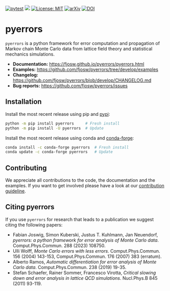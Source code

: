 [![pytest](https://github.com/fjosw/pyerrors/actions/workflows/pytest.yml/badge.svg)](https://github.com/fjosw/pyerrors/actions/workflows/pytest.yml) [![](https://img.shields.io/badge/python-3.8+-blue.svg)](https://www.python.org/downloads/) [![License: MIT](https://img.shields.io/badge/License-MIT-yellow.svg)](https://opensource.org/licenses/MIT) [![arXiv](https://img.shields.io/badge/arXiv-2209.14371-b31b1b.svg)](https://arxiv.org/abs/2209.14371) [![DOI](https://img.shields.io/badge/DOI-10.1016%2Fj.cpc.2023.108750-blue)](https://doi.org/10.1016/j.cpc.2023.108750)
# pyerrors
`pyerrors` is a python framework for error computation and propagation of Markov chain Monte Carlo data from lattice field theory and statistical mechanics simulations.

- **Documentation:** https://fjosw.github.io/pyerrors/pyerrors.html
- **Examples:** https://github.com/fjosw/pyerrors/tree/develop/examples
- **Changelog:** https://github.com/fjosw/pyerrors/blob/develop/CHANGELOG.md
- **Bug reports:** https://github.com/fjosw/pyerrors/issues

## Installation
Install the most recent release using pip and [pypi](https://pypi.org/project/pyerrors/):
```bash
python -m pip install pyerrors     # Fresh install
python -m pip install -U pyerrors  # Update
```
Install the most recent release using conda and [conda-forge](https://anaconda.org/conda-forge/pyerrors):
```bash
conda install -c conda-forge pyerrors  # Fresh install
conda update -c conda-forge pyerrors   # Update
```

## Contributing
We appreciate all contributions to the code, the documentation and the examples. If you want to get involved please have a look at our [contribution guideline](https://github.com/fjosw/pyerrors/blob/develop/CONTRIBUTING.md).

## Citing pyerrors
If you use `pyerrors` for research that leads to a publication we suggest citing the following papers:
- Fabian Joswig, Simon Kuberski, Justus T. Kuhlmann, Jan Neuendorf, *pyerrors: a python framework for error analysis of Monte Carlo data*. Comput.Phys.Commun. 288 (2023) 108750.
- Ulli Wolff, *Monte Carlo errors with less errors*. Comput.Phys.Commun. 156 (2004) 143-153, Comput.Phys.Commun. 176 (2007) 383 (erratum).
- Alberto Ramos, *Automatic differentiation for error analysis of Monte Carlo data*. Comput.Phys.Commun. 238 (2019) 19-35.
- Stefan Schaefer, Rainer Sommer, Francesco Virotta, *Critical slowing down and error analysis in lattice QCD simulations*. Nucl.Phys.B 845 (2011) 93-119.
